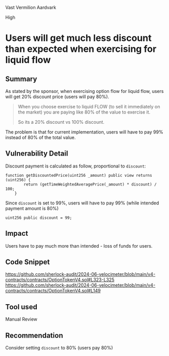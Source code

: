 Vast Vermilion Aardvark

High

# Users will get much less discount than expected when exercising for liquid flow

## Summary
As stated by the sponsor, when exercising option flow for liquid flow, users will get 20% discount price (users will pay 80%).

> When you choose exercise to liquid FLOW (to sell it immediately on the market) you are paying like 80% of the value to exercise it.
> 
> So its a 20% discount vs 100% discount.

The problem is that for current implementation, users will have to pay 99% instead of 80% of the total value. 

## Vulnerability Detail
Discount payment is calculated as follow, proportional to `discount`:

```solidity
function getDiscountedPrice(uint256 _amount) public view returns (uint256) {
        return (getTimeWeightedAveragePrice(_amount) * discount) / 100;
    }
```

Since `discount`  is set to 99%, users will have to pay 99% (while intended payment amount is 80%)

```solidity
uint256 public discount = 99;
```


## Impact
Users have to pay much more than intended - loss of funds for users.
## Code Snippet
https://github.com/sherlock-audit/2024-06-velocimeter/blob/main/v4-contracts/contracts/OptionTokenV4.sol#L323-L325
https://github.com/sherlock-audit/2024-06-velocimeter/blob/main/v4-contracts/contracts/OptionTokenV4.sol#L149
## Tool used

Manual Review

## Recommendation
Consider setting `discount` to 80% (users pay 80%)